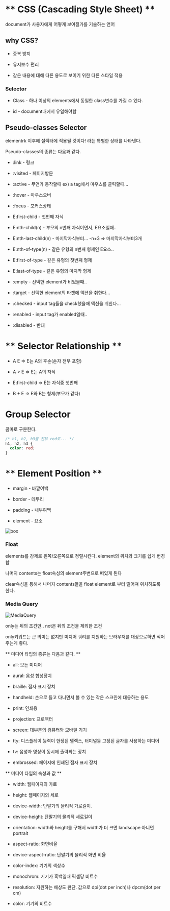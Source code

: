 # ** CSS (Cascading Style Sheet) **

document가 사용자에게 어떻게 보여질가를 기술하는 언어

## why CSS?

* 중복 방지

* 유지보수 편리

* 같은 내용에 대해 다른 용도로 보이기 위한 다른 스타일 적용

### Selector

* Class - 하나 이상의 elements에서 동일한 class변수를 가질 수 있다.

* id - document내에서 유일해야함

## Pseudo-classes Selector

elementrk 이후에 설렉터에 적용될 것이다! 라는 특별한 상태를 나타낸다.

Pseudo-classes의 종류는 다음과 같다.

* :link - 링크

* :visited - 페이지방문

* :active - 무언가 동작할때 ex) a tag에서 마우스를 클릭할때...

* :hover - 마우스오버

* :focus - 포커스상태

* E:first-child - 첫번째 자식

* E:nth-child(n) - 부모의 n번째 자식이면서, E요소일때..

* E:nth-last-child(n) - 마지막자식부터... -n+3 => 마지막자식부터3개

* E:nth-of-type(n) - 같은 유형의 n번째 형제인 E요소..

* E:first-of-type - 같은 유형의 첫번째 형제

* E:last-of-type - 같은 유형의 마지막 형제

* :empty - 선택한 element가 비었을때..

* :target - 선택한 element의 타겟에 액션을 취한다...

* :checked - input tag들을 check했을때 액션을 취한다...

* :enabled - input tag가 enabled일때..

* :disabled - 반대

# ** Selector Relationship **

* A E => E는 A의 후손(손자 전부 포함)

* A > E => E는 A의 자식

* E:first-child => E는 자식중 첫번째

* B + E => E와 B는 형제(부모가 같다)

# Group Selector

콤마로 구분한다.

```css
/* h1, h2, h3를 전부 red로... */
h1, h2, h3 {
  color: red;
}
```

# ** Element Position **

* margin - 바깥여백

* border - 테두리

* padding - 내부여백

* element - 요소

![box](https://mdn.mozillademos.org/files/8685/boxmodel-(3))

### Float

elements를 강제로 왼쪽/오른쪽으로 정렬시킨다. element의 위치와 크기를 쉽게 변경함

나머지 contents는 float속성의 element주변으로 떠있게 된다

clear속성을 통해서 나머지 contents들을 float element로 부터 떨어져 위치하도록 한다.

### Media Query

![MediaQuery](http://www.nextree.co.kr/wp-content/uploads/2014/03/jsseo-140329-CSS-02.png)

only는 뒤의 조건만.. not은 뒤의 조건을 제외한 조건

only키워드는 큰 의미는 없지만 미디어 쿼리를 지원하는 브라우저를 대상으로하면 적어주는게 좋다.

** 미디어 타입의 종류는 다음과 같다. **

* all: 모든 미디어

* aural: 음성 합성장치

* braille: 점자 표시 장치

* handheld: 손으로 들고 다니면서 볼 수 있는 작은 스크린에 대응하는 용도

* print: 인쇄용

* projection: 프로젝터

* screen: 대부분의 컴퓨터와 모바일 기기

* tty: 디스플레이 능력이 한정된 텔렉스, 터미널등 고정된 글자를 사용하는 미디어

* tv: 음성과 영상이 동시에 출력되는 장치

* embrossed: 페이지에 인쇄된 점자 표시 장치

** 미디어 타입의 속성과 값 **

* width: 웹페이지의 가로

* height: 웹페이지의 세로

* device-width: 단말기의 물리적 가로길이.

* device-height: 단말기의 물리적 세로길이

* orientation: width와 height를 구해서 width가 더 크면 landscape 아니면 portrait

* aspect-ratio: 화면비율

* device-aspect-ratio: 단말기의 물리적 화면 비율

* color-index: 기기의 색상수

* monochrom: 기기가 흑백일때 픽셀당 비트수

* resolution: 지원하는 해상도 판단. 값으로 dpi(dot per inch)나 dpcm(dot per cm)

* color: 기기의 비트수
